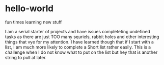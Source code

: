 # hello-world

fun times learning new stuff

I am a serial starter of projects and have issues completeting undefined tasks as there are just TOO many squriels, rabbit holes and other interesting things that vye for my attention. I have learned though that if I start with a list, I am much more likely to complete a Short list rather easily. This is a challenge when I do not know what to put on the list but hey that is another string to pull at later.

